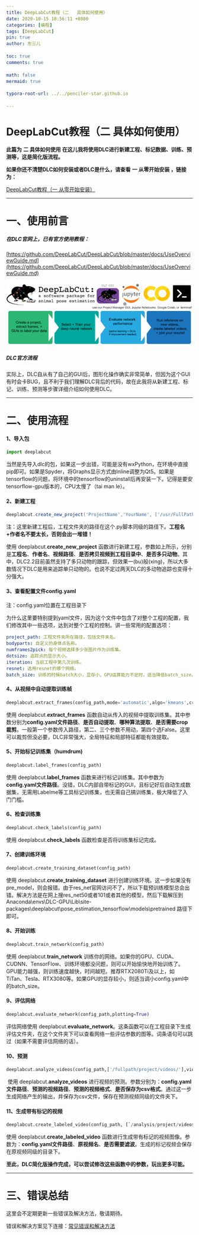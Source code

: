 ```yaml
---
title: DeepLabCut教程（二   具体如何使用）
date: 2020-10-15 10:56:11 +0800
categories: [编程]
tags: [DeepLabCut]
pin: true
author: 东三儿

toc: true
comments: true

math: false
mermaid: true

typora-root-url: ../../penciler-star.github.io

---
```


# DeepLabCut教程（二   具体如何使用）

**此篇为**   **二 具体如何使用**     **在这儿我将使用DLC进行新建工程、标记数据、训练、预测等，这是简化版流程。**

**如果你还不清楚DLC如何安装或者DLC是什么，请查看**   **一 从零开始安装   ，链接为：**

[DeepLabCut教程（一 从零开始安装）](https://www.jianshu.com/p/c27649db30a5)

------

# 一、使用前言

##### 在DLC官网上，已有官方使用教程：

[https://github.com/DeepLabCut/DeepLabCut/blob/master/docs/UseOverviewGuide.md](https://github.com/DeepLabCut/DeepLabCut/blob/master/docs/UseOverviewGuide.md)

![19898939-c66b8530be189ee6](/assets/blog_res/2020-10-15-post20201015.assets/19898939-c66b8530be189ee6.png)

##### DLC官方流程

​    实际上，DLC自从有了自己的GUI后，图形化操作确实非常简单，但因为这个GUI有时会卡BUG，且不利于我们理解DLC背后的代码，故在此我将从新建工程、标记、训练、预测等步骤详细介绍如何使用DLC。

------

# 二、使用流程

#### 1、导入包

```python
import deeplabcut
```

​    当然是先导入dlc的包，如果这一步出错，可能是没有wxPython，在环境中直接pip即可。如果是Spyder，将Graphs显示方式由Inline调整为Qt5。如果是tensorflow的问题，将环境中的tensorflow的uninstall后再安装一下。记得是要安tensorflow-gpu版本的，CPU太慢了（tai man le）。

#### 2、新建工程

```powershell
deeplabcut.create_new_project('ProjectName','YourName', ['/usr/FullPath/OfVideo1.avi','/usr/FullPath/OfVideo2.avi','/usr/FullPath/OfVideo1.avi'],copy_videos=True/False,multianimal=True/False)
```

注：这里新建工程后，工程文件夹的路径在这个.py脚本同级的路径下。**工程名+作者名不要太长，否则会出一堆错！**

使用 deeplabcut.**create_new_project** 函数进行新建工程，参数如上所示，分别是**工程名**、**作者名**、**视频路径**、**是否拷贝视频到工程目录中**、**是否多只动物**。其中，DLC2.2目前虽然支持了多只动物的跟踪，但效果一(bu)般(xing)，所以大多数情况下DLC是用来追踪单只动物的。也说不定过两天DLC的多动物追踪也变得十分强大。

#### 3、查看配置文件config.yaml

注：config.yaml位置在工程目录下

为什么这里要特别提到yaml文件，因为这个文件中包含了对整个工程的配置，我们修改其中一些选项，达到对整个工程的控制。讲一些常用的配置选项：

```yaml
project_path: 工程文件夹所在路径，包括文件夹名。
bodyparts: 自定义的身体点名称。
numframes2pick: 每个视频选择多少张图片作为训练集。
dotsize: 追踪点的显示大小。
iteration: 当前工程中第几次训练。
resnet: 选用resnet的哪个网络。
batch_size: 训练的时候batch大小，显存小、GPU运算能力不足时，适当降低batch_size。
```

#### 4、从视频中自动提取训练帧

```python
deeplabcut.extract_frames(config_path,mode='automatic',algo='kmeans',crop=True/False)
```

使用 deeplabcut.**extract_frames** 函数自动从传入的视频中提取训练集。其中参数分别为**config.yaml文件路径**、**是否自动提取**、**哪种算法提取**、**是否需要crop裁剪**。一般第一个参数传入路径，第二、三个参数不用动，第四个选False。这里可以裁剪但没必要，DLC非常强大，全局特征和局部特征都能有效提取。

#### 5、开始标记训练集（humdrum) 

```python
deeplabcut.label_frames(config_path)
```

使用 deeplabcut.**label_frames** 函数来进行标记训练集。其中参数为**config.yaml文件路径**。没错，DLC内部自带标记的GUI，且标记好后自动生成数据集，无需用Labelme等工具标记训练集，也无需自己搞训练集，极大降低了入门门槛。

#### 6、检查训练集

```python
deeplabcut.check_labels(config_path)
```

使用 deeplabcut.**check_labels** 函数检查是否将训练集标记完成。

#### 7、创建训练环境

```python
deeplabcut.create_training_dataset(config_path)
```

使用 deeplabcut.**create_training_dataset** 进行创建训练环境。这一步如果没有pre_model，则会报错。由于res_net官网访问不了，所以下载预训练模型总会出错。解决方法是在网上搜res_net50或者101或者其他的模型，然后下载解压到Anaconda\envs\DLC-GPU\Lib\site-packages\deeplabcut\pose_estimation_tensorflow\models\pretrained 路径下即可。

#### 8、开始训练 

```python
deeplabcut.train_network(config_path)
```

使用 deeplabcut.**train_network** 训练你的网络。如果你的GPU、CUDA、CUDNN、TensorFlow、训练环境都没问题，则可以开始愉快地开始训练了。GPU能力越强，则训练速度越快，时间越短。推荐RTX2080Ti及以上，如TiTan、Tesla、RTX3080等。如果GPU的显存较小，则适当调小config.yaml中的batch_size。

#### 9、评估网络

```python
deeplabcut.evaluate_network(config_path,plotting=True)
```

评估网络使用 deeplabcut.**evaluate_network**。这条函数可以在工程目录下生成评估文件夹，在这个文件夹下可以查看网络一些评估参数的图等。词条语句可以跳过（如果不需要评估网络的话）。

#### 10、预测

```python
deeplabcut.analyze_videos(config_path,['/fullpath/project/videos/'],videotype='.mp4',save_as_csv=True)
```

​    使用 deeplabcut.**analyze_videos** 进行视频的预测。参数分别为：**config.yaml文件路径**、**预测的视频路径**、**预测的视频格式**、**是否保存为csv格式**。通过这一步生成网络产生的输出，并保存为csv文件，保存在预测视频同级的文件夹下。

#### 11、生成带有标记的视频

```python
deeplabcut.create_labeled_video(config_path, [`/analysis/project/videos/reachingvideo1.avi','/fullpath/project/videos/reachingvideo2.avi'],filtered=True)
```

使用 deeplabcut.**create_labeled_video** 函数进行生成带有标记的视频图像。参数为：**config.yaml文件路径**、**原视频名**、**是否需要滤波**。生成的标记视频会保存在原视频同级的目录下。

**至此，DLC简化版操作完成，可以尝试修改这些函数中的参数，玩出更多可能。**

------

# 三、错误总结

这里会不定期更新一些错误及解决方法，敬请期待。

错误和解决方案见下连接：[常见错误和解决方法](https://www.jianshu.com/p/c60daa32c58e)